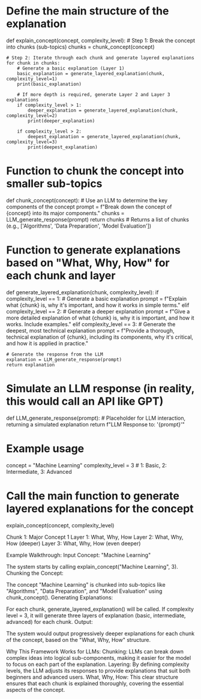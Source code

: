 # Define the main structure of the explanation
def explain_concept(concept, complexity_level):
    # Step 1: Break the concept into chunks (sub-topics)
    chunks = chunk_concept(concept)
    
    # Step 2: Iterate through each chunk and generate layered explanations
    for chunk in chunks:
        # Generate a basic explanation (Layer 1)
        basic_explanation = generate_layered_explanation(chunk, complexity_level=1)
        print(basic_explanation)
        
        # If more depth is required, generate Layer 2 and Layer 3 explanations
        if complexity_level > 1:
            deeper_explanation = generate_layered_explanation(chunk, complexity_level=2)
            print(deeper_explanation) 
        
        if complexity_level > 2:
            deepest_explanation = generate_layered_explanation(chunk, complexity_level=3)
            print(deepest_explanation)

# Function to chunk the concept into smaller sub-topics
def chunk_concept(concept):
    # Use an LLM to determine the key components of the concept
    prompt = f"Break down the concept of {concept} into its major components."
    chunks = LLM_generate_response(prompt)
    return chunks  # Returns a list of chunks (e.g., ['Algorithms', 'Data Preparation', 'Model Evaluation'])

# Function to generate explanations based on "What, Why, How" for each chunk and layer
def generate_layered_explanation(chunk, complexity_level):
    if complexity_level == 1:
        # Generate a basic explanation
        prompt = f"Explain what {chunk} is, why it's important, and how it works in simple terms."
    elif complexity_level == 2:
        # Generate a deeper explanation
        prompt = f"Give a more detailed explanation of what {chunk} is, why it is important, and how it works. Include examples."
    elif complexity_level == 3:
        # Generate the deepest, most technical explanation
        prompt = f"Provide a thorough, technical explanation of {chunk}, including its components, why it's critical, and how it is applied in practice."

    # Generate the response from the LLM
    explanation = LLM_generate_response(prompt)
    return explanation

# Simulate an LLM response (in reality, this would call an API like GPT)
def LLM_generate_response(prompt):
    # Placeholder for LLM interaction, returning a simulated explanation
    return f"LLM Response to: '{prompt}'"

# Example usage
concept = "Machine Learning"
complexity_level = 3  # 1: Basic, 2: Intermediate, 3: Advanced

# Call the main function to generate layered explanations for the concept
explain_concept(concept, complexity_level)


Chunk 1: Major Concept 1
Layer 1: What, Why, How
Layer 2: What, Why, How (deeper)
Layer 3: What, Why, How (even deeper)

Example Walkthrough:
Input Concept: "Machine Learning"

The system starts by calling explain_concept("Machine Learning", 3).
Chunking the Concept:

The concept "Machine Learning" is chunked into sub-topics like "Algorithms", "Data Preparation", and "Model Evaluation" using chunk_concept().
Generating Explanations:

For each chunk, generate_layered_explanation() will be called.
If complexity level = 3, it will generate three layers of explanation (basic, intermediate, advanced) for each chunk.
Output:

The system would output progressively deeper explanations for each chunk of the concept, based on the "What, Why, How" structure.

Why This Framework Works for LLMs:
Chunking: LLMs can break down complex ideas into logical sub-components, making it easier for the model to focus on each part of the explanation.
Layering: By defining complexity levels, the LLM adjusts its responses to provide explanations that suit both beginners and advanced users.
What, Why, How: This clear structure ensures that each chunk is explained thoroughly, covering the essential aspects of the concept.
